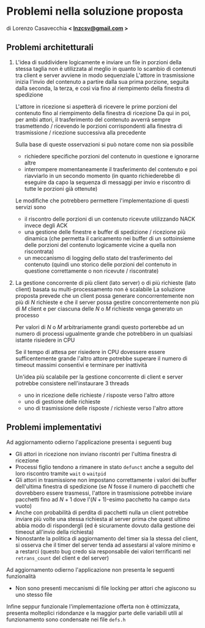 # Problemi nella soluzione proposta
di Lorenzo Casavecchia **< <lnzcsv@gmail.com> >**

## Problemi architetturali
1. L'idea di suddividere logicamente e inviare un file in porzioni della stessa taglia non è utilizzata al meglio in quanto lo scambio di contenuti tra client e server avviene in modo sequenziale
	L'attore in trasmissione inizia l'invio del contenuto a partire dalla sua prima porzione, seguita dalla seconda, la terza, e così via fino al riempimento della finestra di spedizione
	
	L'attore in ricezione si aspetterà di ricevere le prime porzioni del contenuto fino al riempimento della finestra di ricezione
	Da qui in poi, per ambi attori, il trasferimento del contenuto avverrà sempre trasmettendo / ricevendo le porzioni corrispondenti alla finestra di trasmissione / ricezione successiva alla precedente
	
	Sulla base di queste osservazioni si può notare come non sia possibile
	- richiedere specifiche porzioni del contenuto in questione e ignorarne altre
	- interrompere momentaneamente il trasferimento del contenuto e poi riavviarlo in un secondo momento (in quanto richiederebbe di eseguire da capo la sequenza di messaggi per invio e riscontro di tutte le porzioni già ottenute) 
	
	Le modifiche che potrebbero permettere l'implementazione di questi servizi sono
	- il riscontro delle porzioni di un contenuto ricevute utilizzando NACK invece degli ACK
	- una gestione delle finestre e buffer di spedizione / ricezione più dinamica (che permetta il caricamento nei buffer di un sottoinsieme delle porzioni del contenuto logicamente vicine a quella non riscontrata)
	- un meccanismo di logging dello stato del trasferimento del contenuto (quindi uno storico delle porzioni del contenuto in questione correttamente o non ricevute / riscontrate)
2. La gestione concorrente di più client (lato server) o di più richieste (lato client) basata su multi-processamento non è scalabile
	La soluzione proposta prevede che un client possa generare concorrentemente non più di $N$ richieste e che il server possa gestire concorrentemente non più di $M$ client e per ciascuna delle $N$ o $M$ richieste venga generato un processo
	
	Per valori di $N$ o $M$ arbitrariamente grandi questo porterebbe ad un numero di processi ugualmente grande che potrebbero in un qualsiasi istante risiedere in CPU
	
	Se il tempo di attesa per risiedere in CPU dovessere essere sufficentemente grande l'altro attore potrebbe superare il numero di timeout massimi consentivi e terminare per inattività
	
	Un'idea più scalabile per la gestione concorrente di client e server potrebbe consistere nell'instaurare 3 threads
	- uno in ricezione delle richieste / risposte verso l'altro attore
	- uno di gestione delle richieste
	- uno di trasmissione delle risposte / richieste verso l'altro attore
## Problemi implementativi
Ad aggiornamento odierno l'applicazione presenta i seguenti bug 
- Gli attori in ricezione non inviano riscontri per l'ultima finestra di ricezione
- Processi figlio tendono a rimanere in stato `defunct` anche a seguito del loro riscontro tramite `wait` o `waitpid`
- Gli attori in trasmissione non impostano correttamente i valori dei buffer dell'ultima finestra di spedizione (se $N$ fosse il numero di pacchetti che dovrebbero essere trasmessi, l'attore in trasmissione potrebbe inviare pacchetti fino ad $N+1$ dove l'($N+1$)-esimo pacchetto ha campo `data` vuoto)
- Anche con probabilità di perdita di pacchetti nulla un client potrebbe inviare più volte una stessa richiesta al server prima che quest ultimo abbia modo di rispondergli (ed è sicuramente dovuto dalla gestione dei timeout all'invio della richiesta)
- Nonostante la politica di aggiornamento del timer sia la stessa del client, si osserva che il timer del server tenda ad assestarsi al valore minimo e a restarci (questo bug credo sia responsabile dei valori terrificanti nel `retrans_count` del client e del server)

Ad aggiornamento odierno l'applicazione non presenta le seguenti funzionalità
- Non sono presenti meccanismi di file locking per attori che agiscono su uno stesso file

Infine seppur funzionale l'implementazione offerta non è ottimizzata, presenta molteplici ridondanze e la maggior parte delle variabili utili al funzionamento sono condensate nei file `defs.h`
